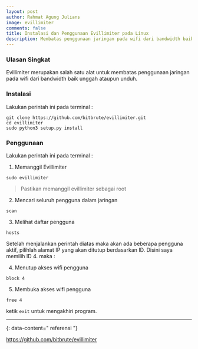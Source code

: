 ```yaml
---
layout: post
author: Rahmat Agung Julians
image: evillimiter
comments: false
title: Instalasi dan Penggunaan Evillimiter pada Linux
description: Membatas penggunaan jaringan pada wifi dari bandwidth baik unggah ataupun unduh.
---
```


### Ulasan Singkat
Evillimiter merupakan salah satu alat untuk membatas penggunaan jaringan pada wifi dari bandwidth baik unggah ataupun unduh.

### Instalasi
Lakukan perintah ini pada terminal :
```
git clone https://github.com/bitbrute/evillimiter.git
cd evillimiter
sudo python3 setup.py install
```

### Penggunaan
Lakukan perintah ini pada terminal :
1. Memanggil Evillimiter
```
sudo evillimiter
```
> Pastikan memanggil evillimiter sebagai root
2. Mencari seluruh pengguna dalam jaringan
```
scan
```
3. Melihat daftar pengguna 
```
hosts
```
Setelah menjalankan perintah diatas maka akan ada beberapa pengguna aktif, pilihlah alamat IP yang akan ditutup berdasarkan ID.
Disini saya memilih ID 4. maka :

4. Menutup akses wifi pengguna
```
block 4
```
5. Membuka akses wifi pengguna
```
free 4
```

ketik `exit` untuk mengakhiri program.


---
{: data-content=" referensi "}

<a href="https://github.com/bitbrute/evillimiter"> https://github.com/bitbrute/evillimiter</a>